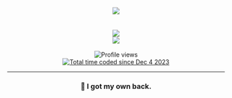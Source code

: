 <h1 align="center">
 <img src="https://readme-typing-svg.herokuapp.com/?font=Righteous&size=35&center=true&vCenter=true&width=500&height=70&duration=4000&lines=Hi+There!+👋;+I'm+Kr0kss!;" />
</h1>

<br/>
<div style="display: inline_block" align="center">
    <img src="https://skillicons.dev/icons?i=vscode,github,git,vite" /><br>
    <img src="https://skillicons.dev/icons?i=nodejs,javascript,html,css,typescript" /><br>
</div>

<br>

<div align="center">
    <img src="https://komarev.com/ghpvc/?username=Kr0kss&color=green" alt="Profile views" />
</div>

<div align="center">
    <a href="https://wakatime.com/@kroksj">
        <img src="https://wakatime.com/badge/user/018c360e-1655-47ad-8899-0e901e656f3b.svg"
            alt="Total time coded since Dec 4 2023" />
    </a>
</div>

</div>

<hr>

<h3 align='center'>
    🚀 I got my own back.
</h3>
